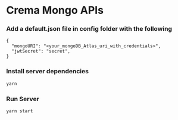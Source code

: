 # Crema Mongo APIs

### Add a default.json file in config folder with the following

```
{
  "mongoURI": "<your_mongoDB_Atlas_uri_with_credentials>",
  "jwtSecret": "secret",
}
```

### Install server dependencies

```bash
yarn
```

### Run Server

```bash
yarn start
```

